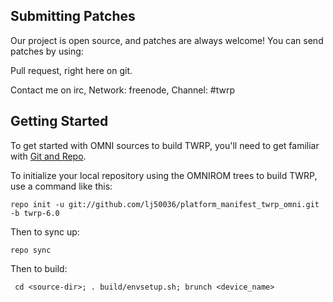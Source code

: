 Submitting Patches
------------------
Our project is open source, and patches are always welcome!
You can send patches by using:

Pull request, right here on git.

Contact me on irc, Network: freenode, Channel: #twrp

Getting Started
---------------

To get started with OMNI sources to build TWRP, you'll need to get
familiar with [Git and Repo](http://source.android.com/download/using-repo).

To initialize your local repository using the OMNIROM trees to build TWRP, use a command like this:

    repo init -u git://github.com/lj50036/platform_manifest_twrp_omni.git -b twrp-6.0

Then to sync up:

    repo sync

Then to build:

     cd <source-dir>; . build/envsetup.sh; brunch <device_name>
